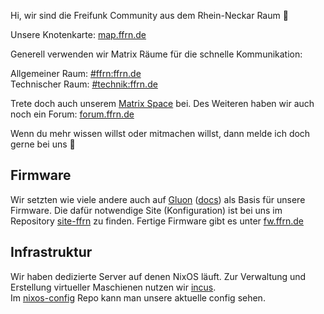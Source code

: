 Hi, wir sind die Freifunk Community aus dem Rhein-Neckar Raum 👋

Unsere Knotenkarte:  [map.ffrn.de](https://map.ffrn.de)

Generell verwenden wir Matrix Räume für die schnelle Kommunikation:  

Allgemeiner Raum: [#ffrn:ffrn.de](https://matrix.to/#/#ffrn:ffrn.de)  
Technischer Raum: [#technik:ffrn.de](https://matrix.to/#/#technik:ffrn.de)  

Trete doch auch unserem [Matrix Space](https://matrix.to/#/!AtGsSKXOCGwywxjSqp:ffrn.de?via=ffrn.de&via=matrix.org) bei. Des Weiteren haben wir auch noch ein Forum: [forum.ffrn.de](https://forum.ffrn.de)

Wenn du mehr wissen willst oder mitmachen willst, dann melde ich doch gerne bei uns 🙂


## Firmware
Wir setzten wie viele andere auch auf [Gluon](https://github.com/freifunk-gluon/gluon) ([docs](https://gluon.readthedocs.io/en/latest/)) als Basis für unsere Firmware. Die dafür notwendige Site (Konfiguration) ist bei uns im Repository [site-ffrn](https://github.com/Freifunk-Rhein-Neckar/site-ffrn) zu finden. Fertige Firmware gibt es unter [fw.ffrn.de](https://fw.ffrn.de)


## Infrastruktur

Wir haben dedizierte Server auf denen NixOS läuft. Zur Verwaltung und Erstellung virtueller Maschienen nutzen wir [incus](https://linuxcontainers.org/incus/).  
Im [nixos-config](https://github.com/Freifunk-Rhein-Neckar/nixos-config) Repo kann man unsere aktuelle config sehen.
